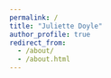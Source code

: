 ```yaml
---
permalink: /
title: "Juliette Doyle"
author_profile: true
redirect_from: 
  - /about/
  - /about.html
---
```


